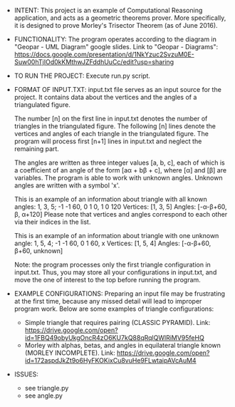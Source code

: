 - INTENT:
  This project is an example of Computational Reasoning application, and acts as a geometric theorems
  prover. More specifically, it is designed to prove Morley's Trisector Theorem (as of June 2016).


- FUNCTIONALITY:
  The program operates according to the diagram in "Geopar - UML Diagram" google slides.
  Link to "Geopar - Diagrams":
  https://docs.google.com/presentation/d/1NkYzuc2SvzuM0E-Suw00hTjIOd0kKMthwJZFddhUuCc/edit?usp=sharing


- TO RUN THE PROJECT:
  Execute run.py script.


- FORMAT OF INPUT.TXT:
  input.txt file serves as an input source for the project. It contains data about the vertices
  and the angles of a triangulated figure.

  The number [n] on the first line in input.txt denotes the number of triangles in the triangulated figure.
  The following [n] lines denote the vertices and angles of each triangle in the triangulated figure.
  The program will process first [n+1] lines in input.txt and neglect the remaining part.

  The angles are written as three integer values [a, b, c], each of which is a coefficient
  of an angle of the form [aα + bβ + c], where [α] and [β] are variables.
  The program is able to work with unknown angles. Unknown angles are written with a symbol 'x'.

  This is an example of an information about triangle with all known angles:
  1, 3, 5; -1 -1 60, 0 1 0, 1 0 120
  Vertices: [1, 3, 5]
  Angles: [-α-β+60, β, α+120]
  Please note that vertices and angles correspond to each other via their indices in the list.

  This is an example of an information about triangle with one unknown angle:
  1, 5, 4; -1 -1 60, 0 1 60, x
  Vertices: [1, 5, 4]
  Angles: [-α-β+60, β+60, unknown]

  Note: the program processes only the first triangle configuration in input.txt.
  Thus, you may store all your configurations in input.txt, and move the one of interest to the top
  before running the program.


- EXAMPLE CONFIGURATIONS:
  Preparing an input file may be frustrating at the first time, because any missed detail will lead to
  improper program work. Below are some examples of triangle configurations:
  - Simple triangle that requires pairing (CLASSIC PYRAMID). Link:
    https://drive.google.com/open?id=1FBQ49obyUkgOncR4zO6KU7kQ88qRqlQWlRiMV95feHQ
  - Morley with alphas, betas, and angles in equilateral triangle known (MORLEY INCOMPLETE). Link:
    https://drive.google.com/open?id=172aspdJkZt9o6HyFKOKixCu8vuHe9FLwtaipAVcAuM4


- ISSUES:
  - see triangle.py
  - see angle.py
